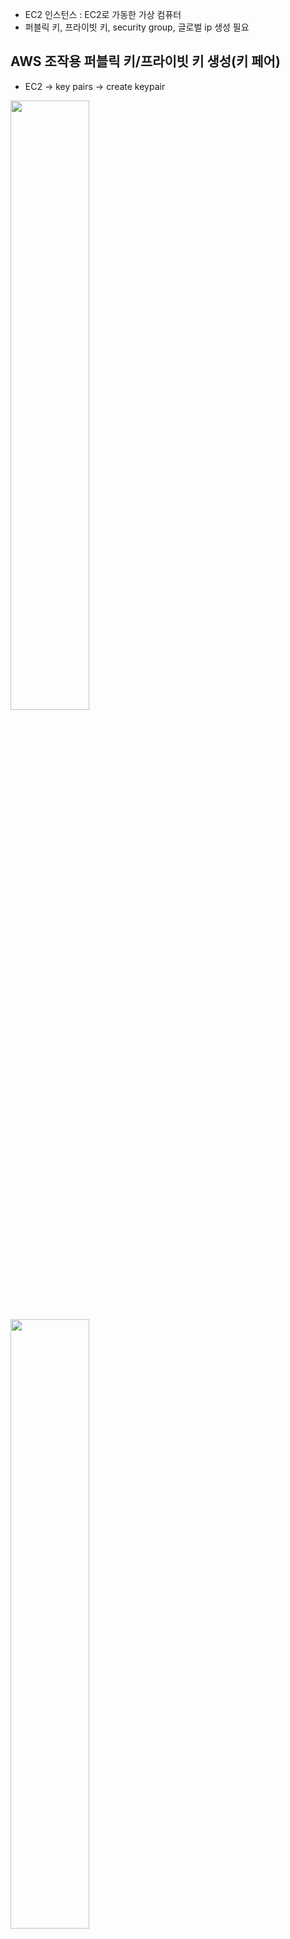 + EC2 인스턴스 : EC2로 가동한 가상 컴퓨터
+ 퍼블릭 키, 프라이빗 키, security group, 글로벌 ip 생성 필요

## AWS 조작용 퍼블릭 키/프라이빗 키 생성(키 페어)
+ EC2 -> key pairs -> create keypair

<img src ="https://user-images.githubusercontent.com/55094745/105050786-7b57e080-5ab1-11eb-8107-17bf5b62a14c.png" width ="50%"></img>
<img src ="https://user-images.githubusercontent.com/55094745/105050991-ae9a6f80-5ab1-11eb-98bf-42c415898724.png" width = "50%"></img>

### AWS CLI를 사용할 때 
`$ aws ec2 create-key-pair --key-name myKeyPair
`

### AWS 외부에서 생성한 퍼블릭 키 임포트

<img src ="https://user-images.githubusercontent.com/55094745/105052430-3765db00-5ab3-11eb-9804-3052915aeb3c.png" width ="50%"></img>

```
  $ impkey ='cat ~/.ssh/id_rsa.pub'

  $ aws ec2 import-key-pair
  
  --key-name ImportKey
  
  --public-key-material ${impkey}*
```


## Security Group 생성
+ AWS의 방화벽
+ EC2 -> Security Groups -> Create security group

<img src ="https://user-images.githubusercontent.com/55094745/105053767-aa238600-5ab4-11eb-91d3-f7db87ead476.png" width ="50%"></img>

### security group 규칙 설정
+ EC2 인스턴스에 SSH로 로그인할 수 있도록 inbound를 다음과 같이 설정한다. 

<img src ="https://user-images.githubusercontent.com/55094745/105054744-ae03d800-5ab5-11eb-8ee2-7dad094e34a2.png" width ="50%"></img>

<img src ="https://user-images.githubusercontent.com/55094745/105055090-09ce6100-5ab6-11eb-870d-fbdd20db7e10.png" width ="%50"></img>
> inbound는 현재 보안 그룹에서 어떤 연결을 허가하는지 설정하는 것

+ 유형 : 어떤 종류의 통신인지 설정 SSH,HTTP 등등 (특수한 통신은 custom~으로 설정)
+ protocol/port range :  TCP, UDP, ICMP(transport layer) 등의 프로토콜 설정, port range는 0~65535범위의 포트를 지정
+ source : 허가할 연결 대상

